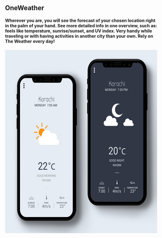 ##  OneWeather

#### Wherever you are, you will see the forecast of your chosen location right in the palm of your hand. See more detailed info in one overview, such as: feels like temperature, sunrise/sunset, and UV index. Very handy while traveling or with having activities in another city than your own. Rely on The Weather every day!

#### <img src="oneWeather.jpg" alt="UX" width="500" height="600">
